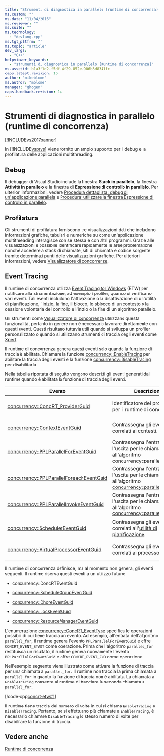 ```yaml
---
title: "Strumenti di diagnostica in parallelo (runtime di concorrenza) | Microsoft Docs"
ms.custom: ""
ms.date: "11/04/2016"
ms.reviewer: ""
ms.suite: ""
ms.technology: 
  - "devlang-cpp"
ms.tgt_pltfrm: ""
ms.topic: "article"
dev_langs: 
  - "C++"
helpviewer_keywords: 
  - "strumenti di diagnostica in parallelo [Runtime di concorrenza]"
ms.assetid: b1a3f1d2-f5df-4f29-852e-906b3d8341fc
caps.latest.revision: 15
author: "mikeblome"
ms.author: "mblome"
manager: "ghogen"
caps.handback.revision: 14
---
```

# Strumenti di diagnostica in parallelo (runtime di concorrenza)
[!INCLUDE[vs2017banner](../../assembler/inline/includes/vs2017banner.md)]

In [!INCLUDE[vsprvs](../../assembler/masm/includes/vsprvs_md.md)] viene fornito un ampio supporto per il debug e la profilatura delle applicazioni multithreading.  
  
## Debug  
 Il debugger di Visual Studio include la finestra **Stack in parallelo**, la finestra **Attività in parallelo** e la finestra di **Espressione di controllo in parallelo**.  Per ulteriori informazioni, vedere [Procedura dettagliata: debug di un'applicazione parallela](../Topic/Walkthrough:%20Debugging%20a%20Parallel%20Application.md) e [Procedura: utilizzare la finestra Espressione di controllo in parallelo](../Topic/How%20to:%20Use%20the%20Parallel%20Watch%20Window.md).  
  
## Profilatura  
 Gli strumenti di profilatura forniscono tre visualizzazioni dati che includono informazioni grafiche, tabulari e numeriche su come un'applicazione multithreading interagisce con se stessa e con altri programmi.  Grazie alle visualizzazioni è possibile identificare rapidamente le aree problematiche nonché accedere a stack di chiamate, siti di chiamata e codice sorgente tramite determinati punti delle visualizzazioni grafiche.  Per ulteriori informazioni, vedere [Visualizzatore di concorrenze](../Topic/Concurrency%20Visualizer.md).  
  
## Event Tracing  
 Il runtime di concorrenza utilizza [Event Tracing for Windows](http://msdn.microsoft.com/library/windows/desktop/bb968803) \(ETW\) per notificare alla strumentazione, ad esempio i profiler, quando si verificano vari eventi.  Tali eventi includono l'attivazione o la disattivazione di un'utilità di pianificazione, l'inizio, la fine, il blocco, lo sblocco di un contesto o la cessione volontaria del controllo e l'inizio o la fine di un algoritmo parallelo.  
  
 Gli strumenti come [Visualizzatore di concorrenze](../Topic/Concurrency%20Visualizer.md) utilizzano questa funzionalità, pertanto in genere non è necessario lavorare direttamente con questi eventi.  Questi risultano tuttavia utili quando si sviluppa un profiler personalizzato o quando si utilizzano strumenti di traccia degli eventi come [Xperf](http://go.microsoft.com/fwlink/?LinkID=160628).  
  
 Il runtime di concorrenza genera questi eventi solo quando la funzione di traccia è abilitata.  Chiamare la funzione [concurrency::EnableTracing](../Topic/EnableTracing%20Function.md) per abilitare la traccia degli eventi e la funzione [concurrency::DisableTracing](../Topic/DisableTracing%20Function.md) per disabilitarla.  
  
 Nella tabella riportata di seguito vengono descritti gli eventi generati dal runtime quando è abilitata la funzione di traccia degli eventi.  
  
|Evento|Descrizione|Valore|  
|------------|-----------------|------------|  
|[concurrency::ConcRT\_ProviderGuid](../Topic/ConcRT_ProviderGuid%20Constant.md)|Identificatore del provider ETW per il runtime di concorrenza.|`f7b697a3-4db5-4d3b-be71-c4d284e6592f`|  
|[concurrency::ContextEventGuid](../Topic/ContextEventGuid%20Constant.md)|Contrassegna gli eventi correlati ai contesti.|`5727a00f-50be-4519-8256-f7699871fecb`|  
|[concurrency::PPLParallelForEventGuid](../Topic/PPLParallelForEventGuid%20Constant.md)|Contrassegna l'entrata e l'uscita per le chiamate all'algoritmo [concurrency::parallel\_for](../Topic/parallel_for%20Function.md).|`31c8da6b-6165-4042-8b92-949e315f4d84`|  
|[concurrency::PPLParallelForeachEventGuid](../Topic/PPLParallelForeachEventGuid%20Constant.md)|Contrassegna l'entrata e l'uscita per le chiamate all'algoritmo [concurrency::parallel\_for\_each](../Topic/parallel_for_each%20Function.md).|`5cb7d785-9d66-465d-bae1-4611061b5434`|  
|[concurrency::PPLParallelInvokeEventGuid](../Topic/PPLParallelInvokeEventGuid%20Constant.md)|Contrassegna l'entrata e l'uscita per le chiamate all'algoritmo [concurrency::parallel\_invoke](../Topic/parallel_invoke%20Function.md).|`d1b5b133-ec3d-49f4-98a3-464d1a9e4682`|  
|[concurrency::SchedulerEventGuid](../Topic/SchedulerEventGuid%20Constant.md)|Contrassegna gli eventi correlati all'[utilità di pianificazione](../../parallel/concrt/task-scheduler-concurrency-runtime.md).|`e2091f8a-1e0a-4731-84a2-0dd57c8a5261`|  
|[concurrency::VirtualProcessorEventGuid](../Topic/VirtualProcessorEventGuid%20Constant.md)|Contrassegna gli eventi correlati ai processori virtuali.|`2f27805f-1676-4ecc-96fa-7eb09d44302f`|  
  
 Il runtime di concorrenza definisce, ma al momento non genera, gli eventi seguenti.  Il runtime riserva questi eventi a un utilizzo futuro:  
  
-   [concurrency::ConcRTEventGuid](../Topic/ConcRTEventGuid%20Constant.md)  
  
-   [concurrency::ScheduleGroupEventGuid](../Topic/SchedulerEventGuid%20Constant.md)  
  
-   [concurrency::ChoreEventGuid](../Topic/ChoreEventGuid%20Constant.md)  
  
-   [concurrency::LockEventGuid](../Topic/LockEventGuid%20Constant.md)  
  
-   [concurrency::ResourceManagerEventGuid](../Topic/ResourceManagerEventGuid%20Constant.md)  
  
 L'enumerazione [concurrency::ConcRT\_EventType](../Topic/ConcRT_EventType%20Enumeration.md) specifica le operazioni possibili di cui tiene traccia un evento.  Ad esempio, all'entrata dell'algoritmo `parallel_for`, il runtime genera l'evento `PPLParallelForEventGuid` e offre `CONCRT_EVENT_START` come operazione.  Prima che l'algoritmo `parallel_for` restituisca un risultato, il runtime genera nuovamente l'evento `PPLParallelForEventGuid` e offre `CONCRT_EVENT_END` come operazione.  
  
 Nell'esempio seguente viene illustrato come attivare la funzione di traccia per una chiamata a `parallel_for`.  Il runtime non traccia la prima chiamata a `parallel_for` in quanto la funzione di traccia non è abilitata.  La chiamata a `EnableTracing` consente al runtime di tracciare la seconda chiamata a `parallel_for`.  
  
 [!code-cpp[concrt-etw#1](../../parallel/concrt/codesnippet/CPP/parallel-diagnostic-tools-concurrency-runtime_1.cpp)]  
  
 Il runtime tiene traccia del numero di volte in cui si chiama `EnableTracing` e `DisableTracing`.  Pertanto, se si effettuano più chiamate a `EnableTracing`, è necessario chiamare `DisableTracing` lo stesso numero di volte per disabilitare la funzione di traccia.  
  
## Vedere anche  
 [Runtime di concorrenza](../../parallel/concrt/concurrency-runtime.md)